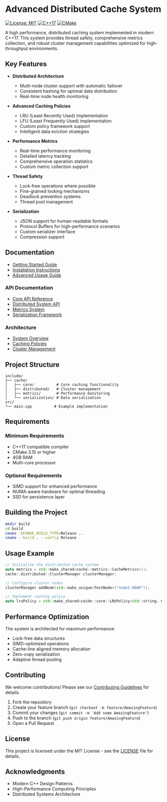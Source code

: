 # Advanced Distributed Cache System

[![License: MIT](https://img.shields.io/badge/License-MIT-yellow.svg)](https://opensource.org/licenses/MIT)
[![C++17](https://img.shields.io/badge/C%2B%2B-17-blue.svg)](https://isocpp.org/std/the-standard)
[![CMake](https://img.shields.io/badge/CMake-3.15%2B-brightgreen)](https://cmake.org/)

A high performance, distributed caching system implemented in modern C++17. This system provides thread safety, comprehensive metrics collection, and robust cluster management capabilities optimized for high-throughput environments.

## Key Features

- **Distributed Architecture**
  - Multi-node cluster support with automatic failover
  - Consistent hashing for optimal data distribution
  - Real-time node health monitoring

- **Advanced Caching Policies**
  - LRU (Least Recently Used) implementation
  - LFU (Least Frequently Used) implementation
  - Custom policy framework support
  - Intelligent data eviction strategies

- **Performance Metrics**
  - Real-time performance monitoring
  - Detailed latency tracking
  - Comprehensive operation statistics
  - Custom metric collection support

- **Thread Safety**
  - Lock-free operations where possible
  - Fine-grained locking mechanisms
  - Deadlock prevention systems
  - Thread pool management

- **Serialization**
  - JSON support for human-readable formats
  - Protocol Buffers for high-performance scenarios
  - Custom serializer interface
  - Compression support

## Documentation

- [Getting Started Guide](docs/guides/getting-started.md)
- [Installation Instructions](docs/guides/installation.md)
- [Advanced Usage Guide](docs/guides/advanced-usage.md)

### API Documentation
- [Core API Reference](docs/api/core.md)
- [Distributed System API](docs/api/distributed.md)
- [Metrics System](docs/api/metrics.md)
- [Serialization Framework](docs/api/serialization.md)

### Architecture
- [System Overview](docs/architecture/overview.md)
- [Caching Policies](docs/architecture/caching-policies.md)
- [Cluster Management](docs/architecture/cluster-management.md)

## Project Structure

```plaintext
include/
├── cache/
│   ├── core/          # Core caching functionality
│   ├── distributed/   # Cluster management
│   ├── metrics/       # Performance monitoring
│   └── serialization/ # Data serialization
src/
└── main.cpp          # Example implementation
```

## Requirements

### Minimum Requirements
- C++17 compatible compiler
- CMake 3.15 or higher
- 4GB RAM
- Multi-core processor

### Optional Requirements
- SIMD support for enhanced performance
- NUMA-aware hardware for optimal threading
- SSD for persistence layer

## Building the Project

```bash
mkdir build
cd build
cmake -DCMAKE_BUILD_TYPE=Release ..
cmake --build . --config Release
```

## Usage Example

```cpp
// Initialize the distributed cache system
auto metrics = std::make_shared<cache::metrics::CacheMetrics>();
cache::distributed::ClusterManager clusterManager;

// Configure cluster nodes
clusterManager.addNode(std::make_unique<TestNode>("node1:8080"));

// Implement caching policy
auto lruPolicy = std::make_shared<cache::core::LRUPolicy<std::string, ComplexValue>>();
```

## Performance Optimization

The system is architected for maximum performance:
- Lock-free data structures
- SIMD-optimized operations
- Cache-line aligned memory allocation
- Zero-copy serialization
- Adaptive thread pooling

## Contributing

We welcome contributions! Please see our [Contributing Guidelines](CONTRIBUTING.md) for details.

1. Fork the repository
2. Create your feature branch (`git checkout -b feature/AmazingFeature`)
3. Commit your changes (`git commit -m 'Add some AmazingFeature'`)
4. Push to the branch (`git push origin feature/AmazingFeature`)
5. Open a Pull Request

## License

This project is licensed under the MIT License - see the [LICENSE](LICENSE) file for details.

## Acknowledgments

- Modern C++ Design Patterns
- High-Performance Computing Principles
- Distributed Systems Architecture